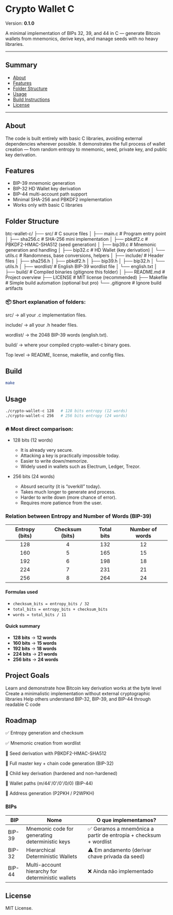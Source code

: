 # Crypto Wallet C

Version: **0.1.0**

A minimal implementation of BIPs 32, 39, and 44 in C — generate Bitcoin wallets from mnemonics, derive keys, and manage seeds with no heavy libraries.

---

## Summary
- [About](#about)
- [Features](#features)
- [Folder Structure](#folder-structure)
- [Usage](#usage)
- [Build Instructions](#build-instructions)
- [License](#license)

---
## About
The code is built entirely with basic C libraries, avoiding external dependencies wherever possible.
It demonstrates the full process of wallet creation — from random entropy to mnemonic, seed, private key, and public key derivation.

## Features
- BIP-39 mnemonic generation
- BIP-32 HD Wallet key derivation
- BIP-44 multi-account path support
- Minimal SHA-256 and PBKDF2 implementation
- Works only with basic C libraries

## Folder Structure
btc-wallet-c/
├── src/              # C source files
│   ├── main.c        # Program entry point
│   ├── sha256.c      # SHA-256 mini implementation
│   ├── pbkdf2.c      # PBKDF2-HMAC-SHA512 (seed generation)
│   ├── bip39.c       # Mnemonic generation and handling
│   ├── bip32.c       # HD Wallet (key derivation)
│   └── utils.c       # Randomness, base conversions, helpers
│
├── include/          # Header files
│   ├── sha256.h
│   ├── pbkdf2.h
│   ├── bip39.h
│   ├── bip32.h
│   └── utils.h
│
├── wordlist/         # English BIP-39 wordlist file
│   └── english.txt
│
├── build/            # Compiled binaries (gitignore this folder)
│
├── README.md         # Project overview
├── LICENSE           # MIT license (recommended)
├── Makefile          # Simple build automation (optional but pro)
└── .gitignore        # Ignore build artifacts


### 📦 Short explanation of folders:
src/ → all your .c implementation files.

include/ → all your .h header files.

wordlist/ → the 2048 BIP-39 words (english.txt).

build/ → where your compiled crypto-wallet-c binary goes.

Top level → README, license, makefile, and config files.

## Build
``` bash
make
```
## Usage
```bash
./crypto-wallet-c 128   # 128 bits entropy (12 words)
./crypto-wallet-c 256   # 256 bits entropy (24 words)
```
### 🔥 Most direct comparison:
- 128 bits (12 words)
    - It is already very secure.
    - Attacking a key is practically impossible today.
    - Easier to write down/memorize.
    - Widely used in wallets such as Electrum, Ledger, Trezor.

- 256 bits (24 words)
    - Absurd security (it is “overkill” today).
    - Takes much longer to generate and process.
    - Harder to write down (more chance of error).
    - Requires more patience from the user.

### Relation between Entropy and Number of Words (BIP-39)

| Entropy (bits) | Checksum (bits) | Total bits | Number of words |
|:--------------:|:---------------:|:----------:|:---------------:|
| 128            | 4               | 132        | 12              |
| 160            | 5               | 165        | 15              |
| 192            | 6               | 198        | 18              |
| 224            | 7               | 231        | 21              |
| 256            | 8               | 264        | 24              |

#### Formulas used

- `checksum_bits = entropy_bits / 32`
- `total_bits = entropy_bits + checksum_bits`
- `words = total_bits / 11`

#### Quick summary

- **128 bits** → **12 words**
- **160 bits** → **15 words**
- **192 bits** → **18 words**
- **224 bits** → **21 words**
- **256 bits** → **24 words**

## Project Goals
Learn and demonstrate how Bitcoin key derivation works at the byte level
Create a minimalistic implementation without external cryptographic libraries
Help others understand BIP-32, BIP-39, and BIP-44 through readable C code

## Roadmap
 ✅ Entropy generation and checksum

 ✅ Mnemonic creation from wordlist

 🔳 Seed derivation with PBKDF2-HMAC-SHA512

 🔳 Full master key + chain code generation (BIP-32)

 🔳 Child key derivation (hardened and non-hardened)

 🔳 Wallet paths (m/44'/0'/0'/0/0) (BIP-44)

 🔳 Address generation (P2PKH / P2WPKH)

### BIPs
| BIP     | Nome                                                | O que implementamos?                                          |
|---------|-----------------------------------------------------|---------------------------------------------------------------|
| BIP-39  | Mnemonic code for generating deterministic keys    | ✅ Geramos a mnemônica a partir de entropia + checksum + wordlist |
| BIP-32  | Hierarchical Deterministic Wallets                 | ⚠️ Em andamento (derivar chave privada da seed)               |
| BIP-44  | Multi-account hierarchy for deterministic wallets  | ❌ Ainda não implementado                                      |


## License
MIT License.